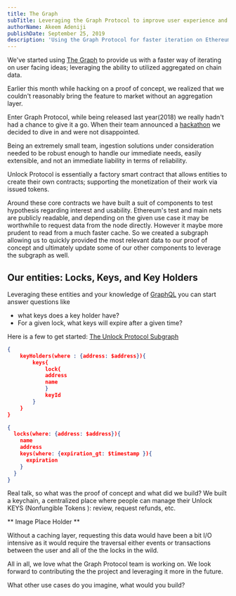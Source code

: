 ```yaml
---
title: The Graph
subTitle: Leveraging the Graph Protocol to improve user experience and rapidly iterate on ideas
authorName: Akeem Adeniji
publishDate: September 25, 2019
description: 'Using the Graph Protocol for faster iteration on Ethereum based products'
---
```


We've started using [The Graph](https://thegraph.com/) to provide us with a faster way of iterating on user facing ideas; leveraging the ability to utilized aggregated on chain data.

Earlier this month while hacking on a proof of concept, we realized that we couldn't reasonably bring the feature to market without an aggregation layer.

Enter Graph Protocol, while being released last year(2018) we really hadn't had a chance to give it a go. When their team announced a [hackathon](https://thegraph.com/hackathon) we decided to dive in and were not disappointed.

Being an extremely small team, ingestion solutions under consideration needed to be robust enough to handle our immediate needs, easily extensible, and not an immediate liability in terms of reliability.

Unlock Protocol is essentially a factory smart contract that allows entities to create their own contracts; supporting the monetization of their work via issued tokens.

Around these core contracts we have built a suit of components to test hypothesis regarding interest and usability. Ethereum's test and main nets are publicly readable, and depending on the given use case it may be worthwhile to request data from the node directly. However it maybe more prudent to read from a much faster cache. So we created a subgraph allowing us to quickly provided the most relevant data to our proof of concept and ultimately update some of our other components to leverage the subgraph as well.

## Our entities: Locks, Keys, and Key Holders 
Leveraging these entities and your knowledge of [GraphQL](https://graphql.org/) you can start answer questions like

- what keys does a key holder have?
- For a given lock, what keys will expire after a given time?

Here is a few to get started:
[The Unlock Protocol Subgraph](https://thegraph.com/explorer/subgraph/unlock-protocol/unlock)

```json
{
    keyHolders(where : {address: $address}){
        keys{
            lock{
            address
            name
            }
            keyId
        }
    }
}

```

```json
{
  locks(where: {address: $address}){
    name
    address
    keys(where: {expiration_gt: $timestamp }){
      expiration
    }
  }
}
```

Real talk, so what was the proof of concept and what did we build? We built a keychain, a centralized place where people can manage their Unlock KEYS (Nonfungible Tokens ): review, request refunds, etc.

** Image Place Holder ** 

Without a caching layer, requesting this data would have been a bit I/O intensive as it would require the traversal either events or transactions between the user and all of the the locks in the wild.

All in all, we love what the Graph Protocol team is working on. We look forward to contributing the the project and leveraging it more in the future.

What other use cases do you imagine, what would you build?
